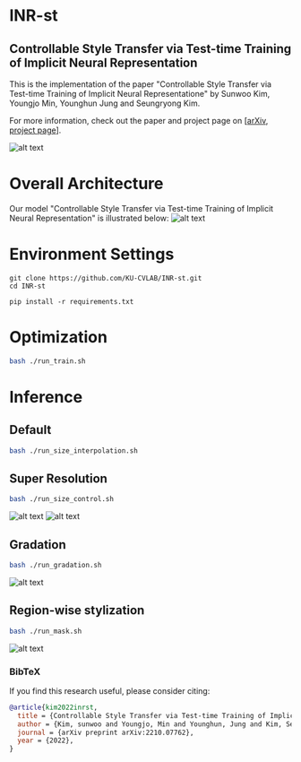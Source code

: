 # INR-st
## Controllable Style Transfer via Test-time Training of Implicit Neural Representation
This is the implementation of the paper "Controllable Style Transfer via Test-time Training of Implicit Neural Representatione" by Sunwoo Kim, Youngjo Min, Younghun Jung and Seungryong Kim.


For more information, check out the paper and project page on [[arXiv](https://arxiv.org/abs/2210.07762), [project page](https://ku-cvlab.github.io/INR-st/)].


![alt text](/images/INR-st_teaser.png)

# Overall Architecture

Our model "Controllable Style Transfer via Test-time Training of Implicit Neural Representation" is illustrated below:
![alt text](/images/structure.png)



# Environment Settings
```
git clone https://github.com/KU-CVLAB/INR-st.git 
cd INR-st

pip install -r requirements.txt
```

# Optimization
```bash
bash ./run_train.sh
```

# Inference
## Default
```bash
bash ./run_size_interpolation.sh
```

## Super Resolution
```bash
bash ./run_size_control.sh
```
![alt text](/images/resolution_comp.png)
![alt text](/images/res.png)

## Gradation
```bash
bash ./run_gradation.sh
```
![alt text](/images/gradation.png)

## Region-wise stylization
```bash
bash ./run_mask.sh
```
![alt text](/images/mask.png)

### BibTeX
If you find this research useful, please consider citing:
````BibTeX
@article{kim2022inrst,
  title = {Controllable Style Transfer via Test-time Training of Implicit Neural Representation},
  author = {Kim, sunwoo and Youngjo, Min and Younghun, Jung and Kim, Seungryong},
  journal = {arXiv preprint arXiv:2210.07762},
  year = {2022},
}
````


